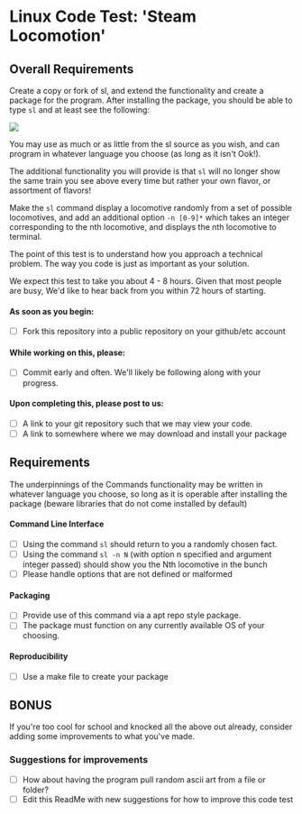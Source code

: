 # Linux Code Test: 'Steam Locomotion'

## Overall Requirements
Create a copy or fork of sl, and extend the functionality and create a package for the program. After installing the package, you should be able to type `sl` and at least see the following:

![](demo.gif)

You may use as much or as little from the sl source as you wish, and can program in whatever language you choose (as long as it isn't Ook!).

The additional functionality you will provide is that `sl` will no longer show the same train you see above every time but rather your own flavor, or assortment of flavors! 

Make the `sl` command display a locomotive randomly from a set of possible locomotives, and add an additional option `-n [0-9]*` which takes an integer corresponding to the nth locomotive, and displays the nth locomotive to terminal.

The point of this test is to understand how you approach a technical problem. The way you code is just as important as your solution.

We expect this test to take you about 4 - 8 hours. Given that most people are busy, We'd like to hear back from you within 72 hours of starting.

#### As soon as you begin:
* [ ] Fork this repository into a public repository on your github/etc account

#### While working on this, please:
* [ ] Commit early and often. We'll likely be following along with your progress.

#### Upon completing this, please post to us:
* [ ] A link to your git repository such that we may view your code.
* [ ] A link to somewhere where we may download and install your package

## Requirements

The underpinnings of the Commands functionality may be written in whatever language you choose, so long as it is operable after installing the package (beware libraries that do not come installed by default)

#### Command Line Interface
* [ ] Using the command `sl` should return to you a randomly chosen fact. 
* [ ] Using the command `sl -n N` (with option n specified and argument integer passed) should show you the Nth locomotive in the bunch
* [ ] Please handle options that are not defined or malformed

#### Packaging 
* [ ] Provide use of this command via a apt repo style package. 
* [ ] The package must function on any currently available OS of your choosing. 

#### Reproducibility
* [ ] Use a make file to create your package

## BONUS

If you're too cool for school and knocked all the above out already, consider adding some improvements to what you've made.

### Suggestions for improvements
* [ ] How about having the program pull random ascii art from a file or folder?
* [ ] Edit this ReadMe with new suggestions for how to improve this code test
